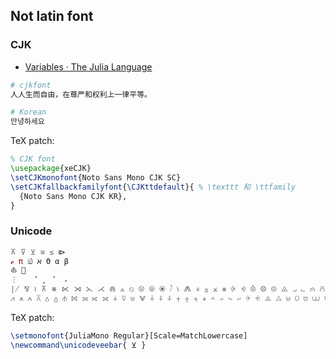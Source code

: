 
## Not latin font


### CJK
- [Variables · The Julia Language](https://docs.julialang.org/en/v1/manual/variables/)

```julia
# cjkfont
人人生而自由，在尊严和权利上一律平等。

# Korean
안녕하세요
```

TeX patch:
```tex
% CJK font
\usepackage{xeCJK}
\setCJKmonofont{Noto Sans Mono CJK SC}
\setCJKfallbackfamilyfont{\CJKttdefault}{ % \texttt 和 \ttfamily
  {Noto Sans Mono CJK KR},
}
```

### Unicode

```julia
⊼ ⊽ ⊻ ≡ ≤ ⧐
ℯ π ௰ ℵ Θ α β
⛵ 🚀
⋮ ⠀ ⠈ ⡀ ⠁ ⠠
∤ ⅋ ≀ ⊼ ⋇ ⋉ ⋊ ⋋ ⋌ ⋒ ⟑ ⦸ ⦼ ⦾ ⦿ ⧶ ⧷ ⨇ ⨰ ⨱ ⨲ ⨳ ⨴ ⨵ ⨶ ⨷ ⨸ ⨻ ⨼ ⨽ ⩀ ⩃ ⩄ ⩋ ⩍ ⩎ ⩑ ⩓ ⩕
⩘ ⩚ ⩜ ⩞ ⩟ ⩠ ⫛ ⨝ ⟕ ⟖ ⟗ ∔ ⊽ ⋓ ⨈ ⨢ ⨣ ⨤ ⨥ ⨦ ⨧ ⨨ ⨩ ⨪ ⨫ ⨬ ⨭ ⨮ ⨹ ⨺ ⩁ ⩂ ⩅ ⩊ ⩌ ⩏ ⩐ ⩒ ⩔ ⩖ ⩗ ⩛ ⩝ ⩡ ⩢ ⩣
```

TeX patch:
```tex
\setmonofont{JuliaMono Regular}[Scale=MatchLowercase]
\newcommand\unicodeveebar{ ⊻ }
```
